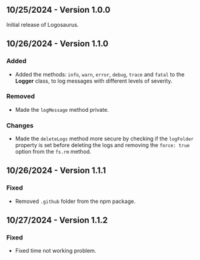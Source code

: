 ## 10/25/2024 - Version 1.0.0
Initial release of Logosaurus.

## 10/26/2024 - Version 1.1.0

### Added
- Added the methods: `info`, `warn`, `error`, `debug`, `trace` and `fatal` to the **Logger** class, to log messages with different levels of severity.

### Removed
- Made the `logMessage` method private.

### Changes
- Made the `deleteLogs` method more secure by checking if the `logFolder` property is set before deleting the logs and removing the `force: true` option from the `fs.rm` method.

## 10/26/2024 - Version 1.1.1

### Fixed
- Removed `.github` folder from the npm package.

## 10/27/2024 - Version 1.1.2

### Fixed
- Fixed time not working problem.

